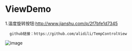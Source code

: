 # ViewDemo

1.温度旋转按钮:http://www.jianshu.com/p/2f7bfe1d7345

      github链接：https://github.com/alidili/TempControlView
      
![image](https://github.com/shiweigang789/ViewDemo/image/tempview.git)
      
      
